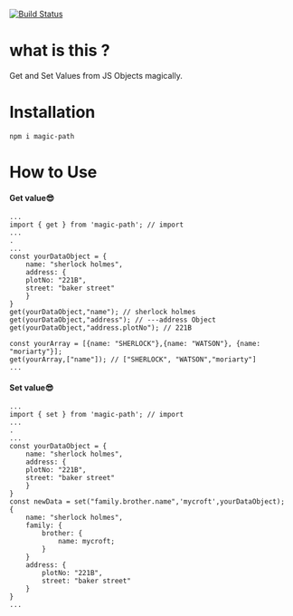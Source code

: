 [![Build Status](https://travis-ci.org/shubhroshekhar/magic-path.svg?branch=master&status=created)](https://travis-ci.org/github/shubhroshekhar/magic-path)

# what is this ?
Get and Set Values from JS Objects magically.

# Installation
`npm i magic-path`

# How to Use

#### Get value😎

```
... 
import { get } from 'magic-path'; // import
...
.
...
const yourDataObject = { 
    name: "sherlock holmes", 
    address: { 
    plotNo: "221B", 
    street: "baker street"
    } 
}
get(yourDataObject,"name"); // sherlock holmes
get(yourDataObject,"address"); // ---address Object
get(yourDataObject,"address.plotNo"); // 221B

const yourArray = [{name: "SHERLOCK"},{name: "WATSON"}, {name: "moriarty"}];
get(yourArray,["name"]); // ["SHERLOCK", "WATSON","moriarty"]
...
```

#### Set value😎

```
... 
import { set } from 'magic-path'; // import
...
.
...
const yourDataObject = { 
    name: "sherlock holmes", 
    address: { 
    plotNo: "221B", 
    street: "baker street"
    } 
}
const newData = set("family.brother.name",'mycroft',yourDataObject);
{ 
    name: "sherlock holmes",
    family: {
        brother: {
            name: mycroft;
        }
    }
    address: { 
        plotNo: "221B", 
        street: "baker street"
    } 
}
...
```